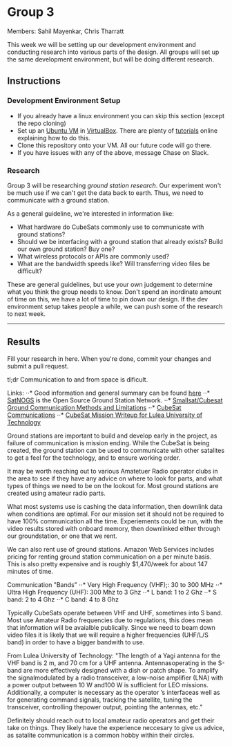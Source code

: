 # Group 3

Members: Sahil Mayenkar, Chris Tharratt

This week we will be setting up our development environment and conducting research into various parts of the design. All groups will set up the same development environment, but will be doing different research. 

## Instructions
### Development Environment Setup
 - If you already have a linux environment you can skip this section (except the repo cloning)
 - Set up an [Ubuntu VM](https://ubuntu.com/) in [VirtualBox](https://www.virtualbox.org/wiki/Downloads). There are plenty of [tutorials](https://www.nakivo.com/blog/install-ubuntu-on-virtualbox-virtual-machine/) online explaining how to do this.
 - Clone this repository onto your VM. All our future code will go there. 
 - If you have issues with any of the above, message Chase on Slack. 

### Research
Group 3 will be researching *ground station research*. Our experiment won't be much use if we can't get the data back to earth. Thus, we need to communicate with a ground station. 

As a general guideline, we're interested in information like:
 - What hardware do CubeSats commonly use to communicate with ground stations?
 - Should we be interfacing with a ground station that already exists? Build our own ground station? Buy one? 
 - What wireless protocols or APIs are commonly used?
 - What are the bandwidth speeds like? Will transferring video files be difficult?

These are general guidelines, but use your own judgement to determine what you think the group needs to know. Don't spend an inordinate amount of time on this, we have a lot of time to pin down our design. If the dev environment setup takes people a while, we can push some of the research to next week. 

 ---
 
 ## Results
 
 Fill your research in here. When you're done, commit your changes and submit a pull request. 

  tl;dr Communication to and from space is dificult.
  
  Links:
   ⋅⋅* Good information and general summary can be found [here](https://www.reddit.com/r/cubesat/comments/bo647j/how_to_set_up_a_uhfvhf_ground_station/)
   ⋅⋅* [SatNOGS](https://satnogs.org/) is the Open Source Ground Station Network. 
   ⋅⋅* [Smallsat/Cubesat Ground Communication Methods and Limitations](https://www.spacesymposium.org/wp-content/uploads/2017/10/J.Startup_31st_Space_Symposium_Tech_Track_paper.pdf)
   ⋅⋅* [CubeSat Communications](https://arxiv.org/pdf/1908.09501.pdf)
   ⋅⋅* [CubeSat Mission Writeup for Lulea University of Technology](https://www.google.com/url?sa=t&rct=j&q=&esrc=s&source=web&cd=&ved=2ahUKEwjHjabn7bnsAhVspnIEHbX2AKwQFjAOegQICxAC&url=https%3A%2F%2Fwww.mdpi.com%2F2076-3417%2F9%2F15%2F3110%2Fpdf&usg=AOvVaw0CTNfUhL4BMiwh_PdwXxQf)

  Ground stations are important to build and develop early in the project, as failure of communication is mission ending.
  While the CubeSat is being created, the ground station can be used to communicate with other satalites to get a feel
  for the technology, and to ensure working order. 

  It may be worth reaching out to various Amatetuer Radio operator clubs in the area to see if they have any advice on
  where to look for parts, and what types of things we need to be on the lookout for. Most ground stations are created
  using amateur radio parts. 

  What most systems use is cashing the data information, then downlink data when conditions are optimal.
  For our mission set it should not be required to have 100% communication all the time. Experiements
  could be run, with the video results stored with onboard memory, then downlinked either through our
  groundstation, or one that we rent. 
   
  We can also rent use of ground stations. Amazon Web Services includes pricing for renting ground station communication
  on a per minute basis. This is also pretty expensive and is roughly $1,470/week for about 147 minutes of time. 

  Communication "Bands"
  ⋅⋅* Very High Frequency (VHF);: 30 to 300 MHz
  ⋅⋅* Ultra High Frequency (UHF): 300 Mhz to 3 Ghz
  ⋅⋅* L band: 1 to 2 Ghz
  ⋅⋅* S band: 2 to 4 Ghz
  ⋅⋅* C band: 4 to 8 Ghz

  Typically CubeSats operate between VHF and UHF, sometimes into S band. Most use Amateur Radio frequencies due to
  regulations, this does mean that information will be avaialble publically. Since we need to beam down video files
  it is likely that we will require a higher frequencies (UHF/L/S band) in order to have a bigger bandwith to use.   

  From Lulea University of Technology:
  "The length of a Yagi antenna for the VHF band is 2 m, and 70 cm for a UHF antenna. Antennasoperating in the S-band are more effectively designed with a dish or patch shape. To amplify the signalmodulated by a radio transceiver, a low-noise amplifier (LNA) with a power output between 10 W and100 W is sufficient for LEO missions. Additionally, a computer is necessary as the operator ’s interfaceas well as for generating command signals, tracking the satellite, tuning the transceiver, controlling thepower output, pointing the antennas, etc."
    

  Definitely should reach out to local amateur radio operators and get their take on things. They likely have the
  experience neccesary to give us advice, as satalite communication is a common hobby within their circles. 
